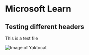 # Microsoft Learn

## Testing different headers

This is a test file


![Image of Yaktocat](https://octodex.github.com/images/yaktocat.png)

